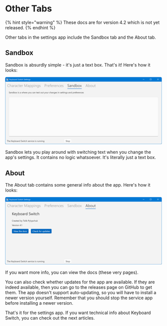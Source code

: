# Other Tabs

{% hint style="warning" %}
These docs are for version 4.2 which is not yet released.
{% endhint %}

Other tabs in the settings app include the Sandbox tab and the About tab.

## Sandbox

Sandbox is absurdly simple - it's just a text box. That's it! Here's how it looks:

![](../.gitbook/assets/v4.1-screen-sandbox.png)

Sandbox lets you play around with switching text when you change the app's settings. It contains no logic whatsoever. It's literally just a text box.

## About

The About tab contains some general info about the app. Here's how it looks:

![](../.gitbook/assets/v4.1-screen-about.png)

If you want more info, you can view the docs (these very pages).

You can also check whether updates for the app are available. If they are indeed available, then you can go to the releases page on GitHub to get them. The app doesn't support auto-updating, so you will have to install a newer version yourself. Remember that you should stop the service app before installing a newer version.

That's it for the settings app. If you want technical info about Keyboard Switch, you can check out the next articles.
